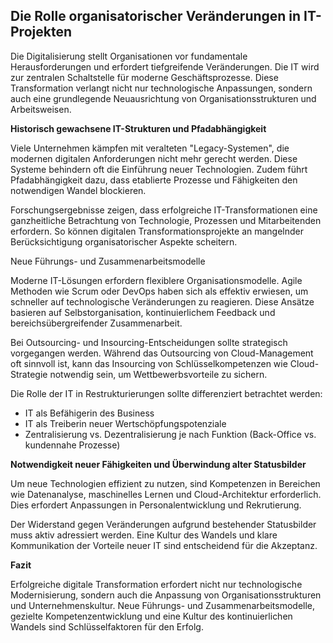 ## Die Rolle organisatorischer Veränderungen in IT-Projekten ##

Die Digitalisierung stellt Organisationen vor fundamentale Herausforderungen und erfordert tiefgreifende Veränderungen. Die IT wird zur zentralen Schaltstelle für moderne Geschäftsprozesse. Diese Transformation verlangt nicht nur technologische Anpassungen, sondern auch eine grundlegende Neuausrichtung von Organisationsstrukturen und Arbeitsweisen.

**Historisch gewachsene IT-Strukturen und Pfadabhängigkeit**

Viele Unternehmen kämpfen mit veralteten "Legacy-Systemen", die modernen digitalen Anforderungen nicht mehr gerecht werden. Diese Systeme behindern oft die Einführung neuer Technologien. Zudem führt Pfadabhängigkeit dazu, dass etablierte Prozesse und Fähigkeiten den notwendigen Wandel blockieren.

Forschungsergebnisse zeigen, dass erfolgreiche IT-Transformationen eine ganzheitliche Betrachtung von Technologie, Prozessen und Mitarbeitenden erfordern. So können digitalen Transformationsprojekte an mangelnder Berücksichtigung organisatorischer Aspekte scheitern.

Neue Führungs- und Zusammenarbeitsmodelle

Moderne IT-Lösungen erfordern flexiblere Organisationsmodelle. Agile Methoden wie Scrum oder DevOps haben sich als effektiv erwiesen, um schneller auf technologische Veränderungen zu reagieren. Diese Ansätze basieren auf Selbstorganisation, kontinuierlichem Feedback und bereichsübergreifender Zusammenarbeit.

Bei Outsourcing- und Insourcing-Entscheidungen sollte strategisch vorgegangen werden. Während das Outsourcing von Cloud-Management oft sinnvoll ist, kann das Insourcing von Schlüsselkompetenzen wie Cloud-Strategie notwendig sein, um Wettbewerbsvorteile zu sichern.

Die Rolle der IT in Restrukturierungen sollte differenziert betrachtet werden:

- IT als Befähigerin des Business
- IT als Treiberin neuer Wertschöpfungspotenziale
- Zentralisierung vs. Dezentralisierung je nach Funktion (Back-Office vs. kundennahe Prozesse)

**Notwendigkeit neuer Fähigkeiten und Überwindung alter Statusbilder**

Um neue Technologien effizient zu nutzen, sind Kompetenzen in Bereichen wie Datenanalyse, maschinelles Lernen und Cloud-Architektur erforderlich. Dies erfordert Anpassungen in Personalentwicklung und Rekrutierung.

Der Widerstand gegen Veränderungen aufgrund bestehender Statusbilder muss aktiv adressiert werden. Eine Kultur des Wandels und klare Kommunikation der Vorteile neuer IT sind entscheidend für die Akzeptanz.

**Fazit**

Erfolgreiche digitale Transformation erfordert nicht nur technologische Modernisierung, sondern auch die Anpassung von Organisationsstrukturen und Unternehmenskultur. Neue Führungs- und Zusammenarbeitsmodelle, gezielte Kompetenzentwicklung und eine Kultur des kontinuierlichen Wandels sind Schlüsselfaktoren für den Erfolg.
